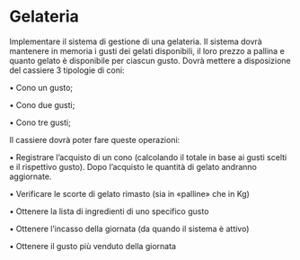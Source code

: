 # Gelateria
Implementare il sistema di gestione di una gelateria. Il sistema dovrà mantenere in
memoria i gusti dei gelati disponibili, il loro prezzo a pallina e quanto gelato è
disponibile per ciascun gusto. Dovrà mettere a disposizione del cassiere 3 tipologie
di coni:

• Cono un gusto;

• Cono due gusti;

• Cono tre gusti;

Il cassiere dovrà poter fare queste operazioni:

• Registrare l’acquisto di un cono (calcolando il totale in base ai gusti scelti e il
rispettivo gusto). Dopo l’acquisto le quantità di gelato andranno aggiornate.

• Verificare le scorte di gelato rimasto (sia in «palline» che in Kg)

• Ottenere la lista di ingredienti di uno specifico gusto

• Ottenere l’incasso della giornata (da quando il sistema è attivo)

• Ottenere il gusto più venduto della giornata
